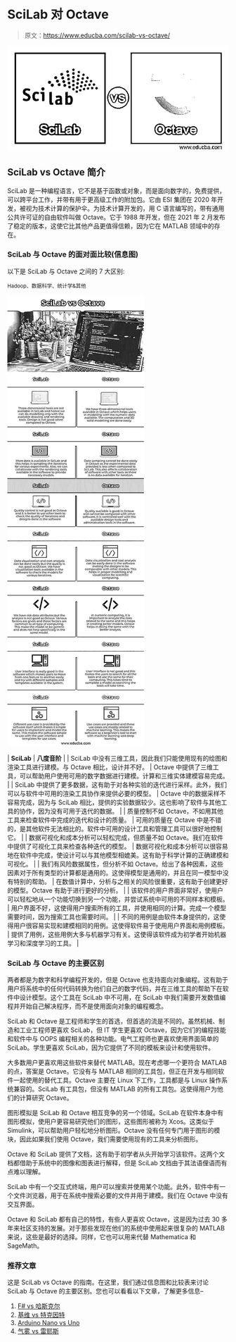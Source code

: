 # SciLab 对 Octave

> 原文：<https://www.educba.com/scilab-vs-octave/>

![SciLab-vs-Octave](img/6542b084391d69ac3974c65206be0207.png)



## SciLab vs Octave 简介

SciLab 是一种编程语言，它不是基于函数或对象，而是面向数字的，免费提供，可以跨平台工作，并带有用于更高级工作的附加包。它由 ESI 集团在 2020 年开发，被视为技术计算的保护伞。为技术计算开发的，用 C 语言编写的，带有通用公共许可证的自由软件叫做 Octave。它于 1988 年开发，但在 2021 年 2 月发布了稳定的版本，这使它比其他产品更值得信赖，因为它在 MATLAB 领域中的存在。

### SciLab 与 Octave 的面对面比较(信息图)

以下是 SciLab 与 Octave 之间的 7 大区别:

<small>Hadoop、数据科学、统计学&其他</small>

![SciLab-vs-Octave-info](img/116375c90bbe6332e0e3557d865e7726.png)



| **SciLab** | **八度音阶** |
| SciLab 中没有三维工具，因此我们只能使用现有的绘图和渲染工具进行建模。与 Octave 相比，设计并不好。 | Octave 中提供了三维工具，可以帮助用户使用可用的数字数据进行建模。计算和三维实体建模容易完成。 |
| SciLab 中提供了更多数据，这有助于对各种实验的迭代进行采样。此外，我们可以与软件中可用的渲染工具协作来提供必要的模型。 | Octave 中的数据采样不容易完成，因为与 SciLab 相比，提供的实验数据较少。这也影响了软件与其他工具的协作，因为没有可用于迭代的数据。 |
| 质量控制不如 Octave，不如用其他工具来检查软件中完成的迭代和设计的质量。 | 可用的质量在 Octave 中是不错的，是其他软件无法相比的。软件中可用的设计工具和管理工具可以很好地控制它。 |
| 数据可视化和成本分析可以轻松完成，但质量不如 Octave。我们在软件中提供了可视化工具来检查各种迭代的模型。 | 数据可视化和成本分析可以很容易地在软件中完成，使设计可以与其他模型相媲美。这有助于科学计算的正确建模和可视化。 |
| 我们有风险数据属性，但分析不如 Octave。给出了各种因素，这些因素对于所有类型的计算都是通用的。这使得模型是通用的，并且在同一模型中没有特别的帮助。 | 在数值计算中，分析与之相关的风险很重要，这有助于创建更好的模型。Octave 有助于进行更好的分析。 |
| 该软件的用户界面非常好，使用户可以轻松地从一个功能切换到另一个功能，并尝试系统中可用的不同样本和模板。 | 用户界面不好，这使得用户搜索所有的工具，并使用相同的计算。完成一个模型需要时间，因为搜索工具也需要时间。 |
| 不同的用例是由软件本身提供的，这使得用户很容易实现和建模相同的用例。这使得软件易于使用用户界面和用例模板。 | 提供了用例，这些用例大多与机器学习有关。这使得该软件成为初学者开始机器学习和深度学习的工具。 |

### SciLab 与 Octave 的主要区别

两者都是为数字和科学编程开发的，但是 Octave 也支持面向对象编程。这有助于用户将系统中的任何代码转换为他们自己的数字代码，并在三维工具的帮助下在软件中设计模型。这个工具在 SciLab 中不可用，在 SciLab 中我们需要开发数值编程并开始自己解决程序，而不是使用面向对象的编程概念。

SciLab 和 Octave 是工程师和学生的首选，但首选的流是不同的。虽然机械、制造和工业工程师更喜欢 SciLab，但 IT 学生更喜欢 Octave，因为它们的编程技能和软件中与 OOPS 编程相关的各种功能。电气工程师也更喜欢使用界面简单的 SciLab。学生更喜欢 SciLab，因为它提供了不同的模板来设计和使用软件。

大多数用户更喜欢用这些软件来替代 MATLAB。现在考虑哪一个更符合 MATLAB 的点，答案是 Octave。它没有与 MATLAB 相同的工具包，但正在开发与相同软件一起使用的替代工具。Octave 主要在 Linux 下工作，工具都是与 Linux 操作系统兼容的。SciLab 有工具包，但没有 MATLAB 的所有工具包。这使得用户为他们的计算研究 Octave。

图形模拟是 SciLab 和 Octave 相互竞争的另一个领域。SciLab 在软件本身中有图形模拟，使用户更容易研究他们的图形，这些图形被称为 Xcos。这类似于 Simulink，可以帮助用户轻松地分析图形。Octave 没有任何专门用于图形的模块，因此如果我们使用 Octave，我们需要使用现有的工具来分析图形。

Octave 和 SciLab 提供了文档，这有助于初学者从头开始学习该软件。这两个文档都借助于系统中的图像和图表进行解释，但是 SciLab 文档由于其法语俚语而有点难以理解。

SciLab 中有一个交互式终端，用户可以搜索并使用某个功能。此外，软件中有一个文件浏览器，用于在系统中搜索必要的文件并用于建模。我们在 Octave 中没有交互界面。

Octave 和 SciLab 都有自己的特性，有些人更喜欢 Octave，这是因为过去 30 多年来社区支持的发展。对于那些发现在他们的系统中使用起来很复杂的 MATLAB 来说，这些是最好的选择。同样，它也可以用来代替 Mathematica 和 SageMath。

### 推荐文章

这是 SciLab vs Octave 的指南。在这里，我们通过信息图和比较表来讨论 SciLab 与 Octave 的主要区别。您也可以看看以下文章，了解更多信息–

1.  [F# vs 哈斯克尔](https://www.educba.com/f-sharp-vs-haskell/)
2.  [基维 vs 特克因特](https://www.educba.com/kivy-vs-tkinter/)
3.  [Arduino Nano vs Uno](https://www.educba.com/arduino-nano-vs-uno/)
4.  [气雾 vs 雷耶斯](https://www.educba.com/aerospike-vs-redis/)





